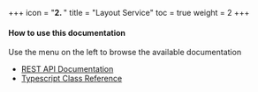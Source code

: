 +++
icon = "<b>2. </b>"
title = "Layout Service"
toc = true
weight = 2
+++
#### How to use this documentation

Use the menu on the left to browse the available documentation

* [REST API Documentation](https://origin.platform.2immerse.eu/docs/layout-service/latest/)
* [Typescript Class Reference](https://origin.platform.2immerse.eu/docs/layout-service/ref/)
